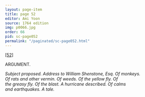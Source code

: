 ```yaml
---
layout: page-item
title: page 52
editor: Ami Yoon
source: 1764 edition
img: p0066.jpg
order: 66
pid: sc-page052
permalink: "/paginated/sc-page052.html"
---
```



[[52]]({{site.baseurl}}/images/{{page.img}})  

ARGUMENT.  

*Subject proposed. Address to William Shenstone, Esq. Of monkeys.  
Of rats and other vermin. Of weeds. Of the yellow fly. Of  
the greasy fly. Of the blast. A hurricane described. Of calms  
and earthquakes. A tale.*

